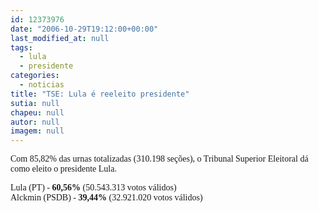 ```yaml
---
id: 12373976
date: "2006-10-29T19:12:00+00:00"
last_modified_at: null
tags:
  - lula
  - presidente
categories:
  - noticias
title: "TSE: Lula é reeleito presidente"
sutia: null
chapeu: null
autor: null
imagem: null
---
```

<p><P><FONT face=Verdana>Com 85,82% das urnas totalizadas (310.198 seções), o Tribunal Superior Eleitoral dá como eleito o presidente Lula.</FONT></P></p>
<p><P><FONT face=Verdana>Lula (PT) - <STRONG>60,56%</STRONG> (50.543.313 votos válidos)<BR>Alckmin (PSDB) - <STRONG>39,44%</STRONG> (32.921.020 votos válidos)</FONT></P> </p>
